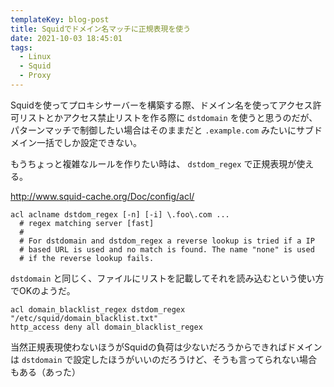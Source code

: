 ```yaml
---
templateKey: blog-post
title: Squidでドメイン名マッチに正規表現を使う
date: 2021-10-03 18:45:01
tags:
  - Linux
  - Squid
  - Proxy
---
```


Squidを使ってプロキシサーバーを構築する際、ドメイン名を使ってアクセス許可リストとかアクセス禁止リストを作る際に `dstdomain` を使うと思うのだが、パターンマッチで制御したい場合はそのままだと `.example.com` みたいにサブドメイン一括でしか設定できない。

もうちょっと複雑なルールを作りたい時は、 `dstdom_regex` で正規表現が使える。

http://www.squid-cache.org/Doc/config/acl/
```
acl aclname dstdom_regex [-n] [-i] \.foo\.com ...
  # regex matching server [fast]
  #
  # For dstdomain and dstdom_regex a reverse lookup is tried if a IP
  # based URL is used and no match is found. The name "none" is used
  # if the reverse lookup fails.
```

`dstdomain` と同じく、ファイルにリストを記載してそれを読み込むという使い方でOKのようだ。

```
acl domain_blacklist_regex dstdom_regex "/etc/squid/domain_blacklist.txt"
http_access deny all domain_blacklist_regex
```

当然正規表現使わないほうがSquidの負荷は少ないだろうからできればドメインは `dstdomain` で設定したほうがいいのだろうけど、そうも言ってられない場合もある（あった）
